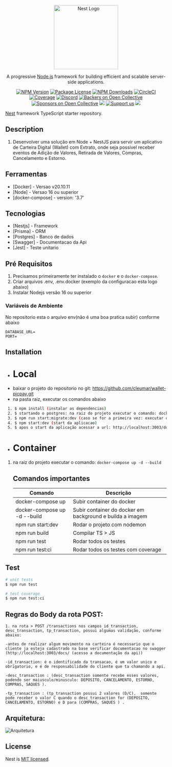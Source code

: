 <p align="center">
  <a href="http://nestjs.com/" target="blank"><img src="https://nestjs.com/img/logo-small.svg" width="200" alt="Nest Logo" /></a>
</p>

[circleci-image]: https://img.shields.io/circleci/build/github/nestjs/nest/master?token=abc123def456
[circleci-url]: https://circleci.com/gh/nestjs/nest

  <p align="center">A progressive <a href="http://nodejs.org" target="_blank">Node.js</a> framework for building efficient and scalable server-side applications.</p>
    <p align="center">
<a href="https://www.npmjs.com/~nestjscore" target="_blank"><img src="https://img.shields.io/npm/v/@nestjs/core.svg" alt="NPM Version" /></a>
<a href="https://www.npmjs.com/~nestjscore" target="_blank"><img src="https://img.shields.io/npm/l/@nestjs/core.svg" alt="Package License" /></a>
<a href="https://www.npmjs.com/~nestjscore" target="_blank"><img src="https://img.shields.io/npm/dm/@nestjs/common.svg" alt="NPM Downloads" /></a>
<a href="https://circleci.com/gh/nestjs/nest" target="_blank"><img src="https://img.shields.io/circleci/build/github/nestjs/nest/master" alt="CircleCI" /></a>
<a href="https://coveralls.io/github/nestjs/nest?branch=master" target="_blank"><img src="https://coveralls.io/repos/github/nestjs/nest/badge.svg?branch=master#9" alt="Coverage" /></a>
<a href="https://discord.gg/G7Qnnhy" target="_blank"><img src="https://img.shields.io/badge/discord-online-brightgreen.svg" alt="Discord"/></a>
<a href="https://opencollective.com/nest#backer" target="_blank"><img src="https://opencollective.com/nest/backers/badge.svg" alt="Backers on Open Collective" /></a>
<a href="https://opencollective.com/nest#sponsor" target="_blank"><img src="https://opencollective.com/nest/sponsors/badge.svg" alt="Sponsors on Open Collective" /></a>
  <a href="https://paypal.me/kamilmysliwiec" target="_blank"><img src="https://img.shields.io/badge/Donate-PayPal-ff3f59.svg"/></a>
    <a href="https://opencollective.com/nest#sponsor"  target="_blank"><img src="https://img.shields.io/badge/Support%20us-Open%20Collective-41B883.svg" alt="Support us"></a>
  <a href="https://twitter.com/nestframework" target="_blank"><img src="https://img.shields.io/twitter/follow/nestframework.svg?style=social&label=Follow"></a>
</p>
  <!--[![Backers on Open Collective](https://opencollective.com/nest/backers/badge.svg)](https://opencollective.com/nest#backer)
  [![Sponsors on Open Collective](https://opencollective.com/nest/sponsors/badge.svg)](https://opencollective.com/nest#sponsor)-->


[Nest](https://github.com/nestjs/nest) framework TypeScript starter repository.
## Description



1. Desenvolver uma solução em Node + NestJS para servir um aplicativo de Carteira Digital (Wallet) com Extrato,  onde seja possível receber eventos de Adição de Valores, Retirada de Valores, Compras, Cancelamento e Estorno.

 
 ## Ferramentas

- [Docker] - Versao v20.10.11
- [Node] -   Versao 16 ou superior
- [docker-compose] - version: '3.7'


 ## Tecnologias

- [Nestjs] -   Framework
- [Prisma] -   ORM
- [Postgres] - Banco de dados
- [Swagger] -  Documentacao da Api
- [Jest] -     Teste unitario


## Pré Requisitos

1. Precisamos primeiramente ter instalado o `docker` e o `docker-compose`.
2. Criar arquivos .env, .env.docker (exemplo da configuracao esta logo abaixo)
3. Instalar Nodejs versão 16 ou superior


### Variáveis de Ambiente

No repositorio esta o arquivo env(não é uma boa pratica subir) conforme abaixo

```
DATABASE_URL=
PORT=

```


## Installation

* # Local
 - baixar o projeto do repositorio no git: https://github.com/cleumar/wallet-picpay.git
 - na pasta raiz, executar os comandos abaixo
 ```bash
  1. $ npm install (instalar as dependencias)
  2. $ startando o postgres: na raiz do projeto executar o comando: docker-compose up postgres
  3. $ npm run start:migrate:dev (caso se for a primeira vez: executar o comando para criar as tabelas na base de dados, caso ja tenha sido executado pular essa etapa)
  4. $ npm start:dev (start da aplicacao)
  5. $ apos o start da aplicação acessar a url: http://localhost:3003/docs/ (acesso a documentação da api)
```



* # Container

1. na raiz do projeto executar o comando: `docker-compose up -d --build`


    ## Comandos importantes

    | Comando                       | Descrição                                                           |
    | ----------------------------- | ------------------------------------------------------------------- |
    | docker-compose up             | Subir container do docker                                           |
    | docker-compose up -d --build  | Subir container do docker em background e builda a imagem           |
    | npm run start:dev             | Rodar o projeto com nodemon                                         | 
    | npm run  build                | Compilar TS > JS                                                    |
    | npm run test                  | Rodar todos os testes                                               |
    | npm run test:ci               | Rodar todos os testes com coverage                                  |


## Test

```bash
# unit tests
$ npm run test

# test coverage
$ npm run test:ci
```

## Regras do Body da rota POST:
```
1. na rota > POST /transactions nos campos id_transaction, desc_transaction, tp_transaction, possui algumas validação, conforme abaixo:

-antes de realizar algum movimento na carteira é necessario que o cliente ja esteja cadastrado na base verificar documentacao no swagger
(http://localhost:3003/docs/ (acesso a documentação da api))

-id_transaction: é o identificado da transacao, é um valor unico e obrigatorio, e é de responsabilidade do cliente que ta chamando a api.

-desc_transaction : (desc_transaction somente recebe esses valores, podendo ser maiusculo/minusculo: DEPOSITO, CANCELAMENTO, ESTORNO, COMPRAS, SAQUES ).

-tp_transaction : (tp_transaction possui 2 valores (D/C),  somente pode receber o valor C quando o desc_transaction for (DEPOSITO, CANCELAMENTO, ESTORNO) e D para (COMPRAS, SAQUES ) .

```
## Arquitetura:
  ![Arquitetura](https://user-images.githubusercontent.com/19482159/226821259-627f0cfb-7606-4879-bf2c-ea3db69050b7.png)






## License

Nest is [MIT licensed](LICENSE).
